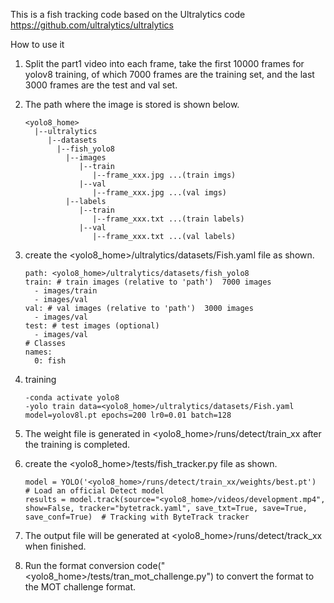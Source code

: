 This is a fish tracking code based on the Ultralytics code https://github.com/ultralytics/ultralytics

How to use it 

1. Split the part1 video into each frame, take the first 10000 frames for yolov8 training, of which 7000 frames are the training set, and the last 3000 frames are the test and val set.

2. The path where the image is stored is shown below.

   ```
   <yolo8_home>
     |--ultralytics
     	|--datasets
     	  |--fish_yolo8
     	    |--images
     	       |--train
     	          |--frame_xxx.jpg ...(train imgs)
     	       |--val
     	          |--frame_xxx.jpg ...(val imgs)
     	    |--labels
     	       |--train
     	          |--frame_xxx.txt ...(train labels)
     	       |--val
     	          |--frame_xxx.txt ...(val labels)
   ```

3. create the <yolo8_home>/ultralytics/datasets/Fish.yaml file as shown.

   ```
   path: <yolo8_home>/ultralytics/datasets/fish_yolo8
   train: # train images (relative to 'path')  7000 images
     - images/train
     - images/val
   val: # val images (relative to 'path')  3000 images
     - images/val
   test: # test images (optional)
     - images/val
   # Classes
   names:
     0: fish
   ```

4. training

   ```
   -conda activate yolo8
   -yolo train data=<yolo8_home>/ultralytics/datasets/Fish.yaml model=yolov8l.pt epochs=200 lr0=0.01 batch=128
   ```

5. The weight file is generated in <yolo8_home>/runs/detect/train_xx after the training is completed.

6. create  the <yolo8_home>/tests/fish_tracker.py file as shown.

   ```
   model = YOLO('<yolo8_home>/runs/detect/train_xx/weights/best.pt')  # Load an official Detect model
   results = model.track(source="<yolo8_home>/videos/development.mp4", show=False, tracker="bytetrack.yaml", save_txt=True, save=True, save_conf=True)  # Tracking with ByteTrack tracker
   ```

7. The output file will be generated at <yolo8_home>/runs/detect/track_xx when finished.

8. Run the format conversion code("<yolo8_home>/tests/tran_mot_challenge.py") to convert the format to the MOT challenge format.
